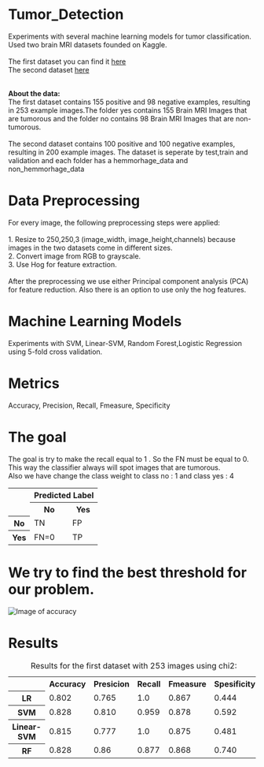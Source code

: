 # Tumor_Detection
Experiments with several machine learning models for tumor classification.
<br>Used two brain MRI datasets founded on Kaggle.
<br>
<br>The first dataset you can find it <a href="https://www.kaggle.com/navoneel/brain-mri-images-for-brain-tumor-detection">here</a>
<br>The second dataset <a href="https://www.kaggle.com/simeondee/brain-tumor-images-dataset">here</a>

<br><b>About the data:</b>
<br>The first dataset contains 155 positive and 98 negative examples, resulting in 253 example images.The folder yes contains 155 Brain MRI Images that are tumorous and the folder no contains 98 Brain MRI Images that are non-tumorous.
<br>
<br>The second dataset contains 100 positive and 100 negative examples, resulting in 200 example images. The dataset is seperate by test,train and validation and each folder has a hemmorhage_data and non_hemmorhage_data 

# Data Preprocessing
For every image, the following preprocessing steps were applied:
<br>
<br>1. Resize to 250,250,3 (image_width, image_height,channels) because images in the two datasets come in different sizes.
<br>2. Convert image from RGB to grayscale.
<br>3. Use Hog for feature extraction.
<br>
<br>After the preprocessing we use either Principal component analysis (PCA) for feature reduction. Also there is an option to use only the hog features.

# Machine Learning Models
Experiments with SVM, Linear-SVM, Random Forest,Logistic Regression using  5-fold cross validation. 

# Metrics
Accuracy, Precision, Recall, Fmeasure, Specificity
# The goal
The goal is try to make the recall equal to 1 . So the FN must be equal to 0. This way the classifier always will spot images that are tumorous.<br>Also we have change the class weight to class no : 1 and class yes : 4

<table>
  <col>
  <colgroup span="2"></colgroup>
  <colgroup span="2"></colgroup>
  <tr>
    <td rowspan="2"></td>
    <th colspan="2" scope="colgroup">Predicted Label</th>
  </tr>
  <tr>
    <th scope="col">No</th>
    <th scope="col">Yes</th>
  </tr>
  <tr>
    <th scope="row">No</th>
    <td>TN</td>
    <td>FP</td>
  </tr>
  <tr>
    <th scope="row">Yes</th>
    <td>FN=0</td>
    <td>TP</td>
  </tr>
</table>

# We try to find the best threshold for our problem.
![Image of accuracy ](https://github.com/armando-domi/Tumor_Detection/blob/master/threshold.png)



# Results
<table>
  <caption>Results for the first dataset with 253 images using chi2:</caption>
  <tr>
    <td></td>
    <th scope="col">Accuracy</th>
    <th scope="col">Presicion</th>
    <th scope="col">Recall</th>
    <th scope="col">Fmeasure</th>
    <th scope="col">Spesificity</th>
  </tr>
  <tr>
    <th scope="row">LR</th>
    <td>0.802</td>
    <td>0.765</td>
    <td>1.0</td>
    <td>0.867</td>
    <td>0.444</td>
  </tr>
  <tr>
    <th scope="row">SVM</th>
    <td>0.828</td>
    <td>0.810</td>
    <td>0.959</td>
    <td>0.878</td>
    <td>0.592</td>
  </tr>
  <tr>
    <th scope="row">Linear-SVM</th>
    <td>0.815</td>
    <td>0.777</td>
    <td>1.0</td>
    <td>0.875</td>
    <td>0.481</td>
  </tr>
   <tr>
    <th scope="row">RF</th>
    <td>0.828</td>
    <td>0.86</td>
    <td>0.877</td>
    <td>0.868</td>
    <td>0.740</td>
  </tr>
  
</table>
<br>

